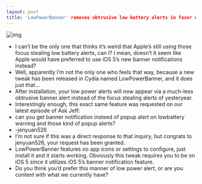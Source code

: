 ```yaml
---
layout: post
title: 'LowPowerBanner' removes obtrusive low battery alerts in favor of banner notifications
---
```

![img](http://media.idownloadblog.com/wp-content/uploads/2012/02/LowPowerBanner-Screenshot.jpg)
* I can’t be the only one that thinks it’s weird that Apple’s still using those focus stealing low battery alerts, can I? I mean, doesn’t it seem like Apple would have preferred to use iOS 5’s new banner notifications instead?
* Well, apparently I’m not the only one who feels that way, because a new tweak has been released in Cydia named LowPowerBanner, and it does just that…
* After installation, your low power alerts will now appear via a much-less obtrusive banner alert instead of the focus stealing alerts of yesteryear.
* Interestingly enough, this exact same feature was requested on our latest episode of Ask Jeff:
* can you﻿ get banner notification insteed of popup alert on lowbattery warning and those kind of popup alerts?
* -jenyuan526
* I’m not sure if this was a direct response to that inquiry, but congrats to jenyuan526, your request has been granted.
* LowPowerBanner features no app icons or settings to configure, just install it and it starts working. Obviously this tweak requires you to be on iOS 5 since it utilizes iOS 5’s banner notification feature.
* Do you think you’d prefer this manner of low power alert, or are you content with what we currently have?

